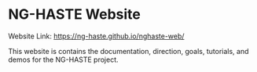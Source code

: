 
# NG-HASTE Website

Website Link: https://ng-haste.github.io/nghaste-web/

This website is contains the documentation, direction, goals, tutorials, and demos for the NG-HASTE project.
